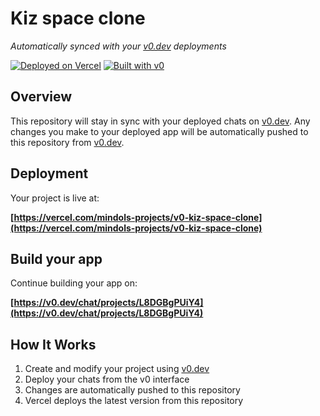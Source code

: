 # Kiz space clone

*Automatically synced with your [v0.dev](https://v0.dev) deployments*

[![Deployed on Vercel](https://img.shields.io/badge/Deployed%20on-Vercel-black?style=for-the-badge&logo=vercel)](https://vercel.com/mindols-projects/v0-kiz-space-clone)
[![Built with v0](https://img.shields.io/badge/Built%20with-v0.dev-black?style=for-the-badge)](https://v0.dev/chat/projects/L8DGBgPUiY4)

## Overview

This repository will stay in sync with your deployed chats on [v0.dev](https://v0.dev).
Any changes you make to your deployed app will be automatically pushed to this repository from [v0.dev](https://v0.dev).

## Deployment

Your project is live at:

**[https://vercel.com/mindols-projects/v0-kiz-space-clone](https://vercel.com/mindols-projects/v0-kiz-space-clone)**

## Build your app

Continue building your app on:

**[https://v0.dev/chat/projects/L8DGBgPUiY4](https://v0.dev/chat/projects/L8DGBgPUiY4)**

## How It Works

1. Create and modify your project using [v0.dev](https://v0.dev)
2. Deploy your chats from the v0 interface
3. Changes are automatically pushed to this repository
4. Vercel deploys the latest version from this repository
